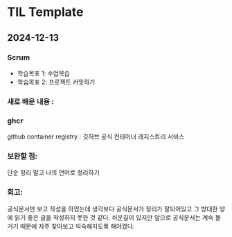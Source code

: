 # TIL Template
## 2024-12-13

### Scrum
- 학습목표 1: 수업복습
- 학습목표 2: 프로젝트 커밋하기

### 새로 배운 내용 :
### ghcr
github container registry : 깃허브 공식 컨테이너 레지스트리 서비스

### 보완할 점: 
단순 정리 말고 나의 언어로 정리하기

### 회고:
공식문서만 보고 작성을 하였는데 생각보다 공식문서가 정리가 잘되어있고 그 방대한 양에 읽기 좋은 글을 작성하지 못한 것 같다. 쉬운길이 있지만 앞으로 공식문서는 계속 볼거기 때문에 자주 찾아보고 익숙해지도록 해야겠다.
